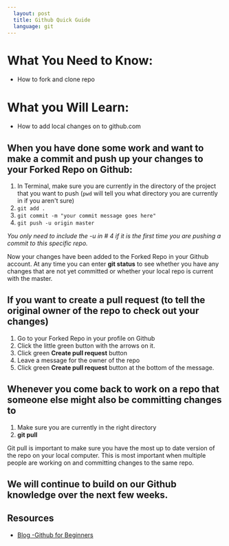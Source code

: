 ```yaml
---
  layout: post
  title: Github Quick Guide
  language: git
---
```

# What You Need to Know:
+ How to fork and clone repo

#  What you Will Learn:
+ How to add local changes on to github.com

## When you have done some work and want to make a commit and push up your changes to your Forked Repo on Github:
1. In Terminal, make sure you are currently in the directory of the project that you want to push (`pwd` will tell you what directory you are currently in if you aren't sure)
2. `git add .`
3. `git commit -m "your commit message goes here"`
4. `git push -u origin master`

*You only need to include the -u in # 4 if it is the first time you are pushing a commit to this specific repo.*

Now your changes have been added to the Forked Repo in your Github account. At any time you can enter **git status** to see whether you have any changes that are not yet committed or whether your local repo is current with the master.


## If you want to create a pull request (to tell the original owner of the repo to check out your changes)
1. Go to your Forked Repo in your profile on Github
2. Click the little green button with the arrows on it.
3. Click green **Create pull request** button
4. Leave a message for the owner of the repo
5. Click green **Create pull request** button at the bottom of the message.

## Whenever you come back to work on a repo that someone else might also be committing changes to
1. Make sure you are currently in the right directory
2. **git pull**


Git pull is important to make sure you have the most up to date version of the repo on your local computer. This is most important when multiple people are working on and committing changes to the same repo.

## We will continue to build on our Github knowledge over the next few weeks.

##  Resources

* [Blog -Github for Beginners](http://readwrite.com/2013/09/30/understanding-github-a-journey-for-beginners-part-1)
